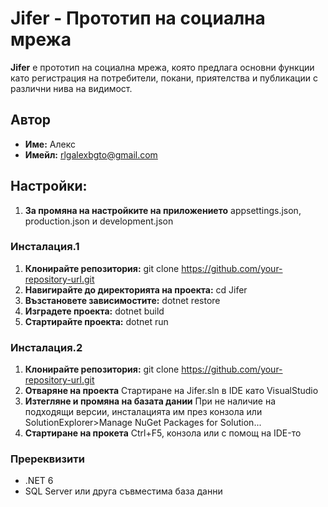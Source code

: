 # Jifer - Прототип на социална мрежа

**Jifer** е прототип на социална мрежа, която предлага основни функции като регистрация на потребители, покани, приятелства и публикации с различни нива на видимост.

## Автор
- **Име:** Алекс
- **Имейл:** [rlgalexbgto@gmail.com](mailto:rlgalexbgto@gmail.com)

## **Настройки:**
1. **За промяна на настройките на приложението**
    appsettings.json, production.json и development.json

### Инсталация.1
1. **Клонирайте репозитория:**
    git clone https://github.com/your-repository-url.git
2. **Навигирайте до директорията на проекта:**
    cd Jifer
3. **Възстановете зависимостите:**
    dotnet restore
4. **Изградете проекта:**
    dotnet build
5. **Стартирайте проекта:**
    dotnet run

### Инсталация.2
1. **Клонирайте репозитория:**
    git clone https://github.com/your-repository-url.git
2. **Отваряне на проекта**
    Стартиране на Jifer.sln в IDE като VisualStudio
3. **Изтегляне и промяна на базата дании**
    При не наличие на подходящи версии, инсталацията им през конзола или SolutionExplorer>Manage NuGet Packages for Solution...
4. **Стартиране на прокета**
    Ctrl+F5, конзола или с помощ на IDE-то

### Пререквизити
- .NET 6
- SQL Server или друга съвместима база данни


